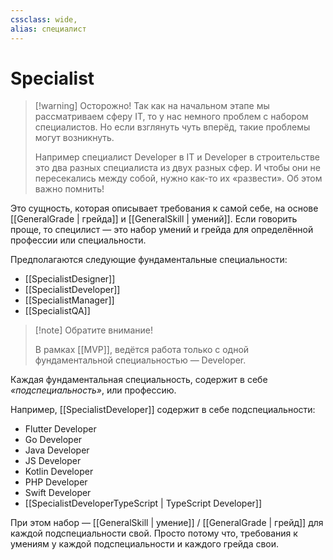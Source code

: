 ```yaml
---
cssclass: wide,
alias: специалист
---
```


# Specialist

> [!warning] Осторожно!
> Так как на начальном этапе мы рассматриваем сферу IT, то у нас немного проблем с набором специалистов. Но если взглянуть чуть вперёд, такие проблемы могут возникнуть. 
> 
> Например специалист Developer в IT и Developer в строительстве это два разных специалиста из двух разных сфер. И чтобы они не пересекались между собой, нужно как-то их «развести». Об этом важно помнить! 


Это сущность, которая описывает требования к самой себе, на основе [[GeneralGrade | грейда]] и [[GeneralSkill | умений]]. Если говорить проще, то специлист — это набор умений и грейда для определённой профессии или специальности. 

Предполагаются следующие фундаментальные специальности: 

- [[SpecialistDesigner]]
- [[SpecialistDeveloper]]
- [[SpecialistManager]]
- [[SpecialistQA]]

>[!note] Обратите внимание!
>
> В рамках [[MVP]], ведётся работа только с одной фундаментальной специальностью — Developer. 

Каждая фундаментальная специальность, содержит в себе *«подспециальность»*, или профессию.

Например, [[SpecialistDeveloper]] содержит в себе подспециальности: 

- Flutter Developer
- Go Developer
- Java Developer
- JS Developer
- Kotlin Developer
- PHP Developer
- Swift Developer
- [[SpecialistDeveloperTypeScript | TypeScript Developer]]

При этом набор — [[GeneralSkill | умение]] / [[GeneralGrade | грейд]] для каждой подспециальности свой. Просто потому что, требования к умениям у каждой подспециальности и каждого грейда свои. 
